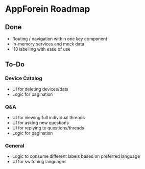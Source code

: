 # AppForein Roadmap


## Done
* Routing / navigation within one key component
* In-memory services and mock data
* i18 labelling with ease of use

## To-Do
### Device Catalog
* UI for deleting devices/data
* Logic for pagination
### Q&A
* UI for viewing full individual threads
* UI for asking new questions
* UI for replying to questions/threads
* Logic for pagination
### General
* Logic to consume different labels based on preferred language
* UI for switching languages
